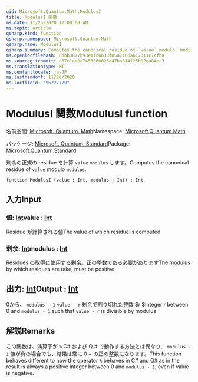 ```yaml
---
uid: Microsoft.Quantum.Math.ModulusI
title: ModulusI 関数
ms.date: 11/25/2020 12:00:00 AM
ms.topic: article
qsharp.kind: function
qsharp.namespace: Microsoft.Quantum.Math
qsharp.name: ModulusI
qsharp.summary: Computes the canonical residue of `value` modulo `modulus`.
ms.openlocfilehash: 6bbb3877b93e1fc6b38f85a716ba617311c7cfba
ms.sourcegitcommit: a87c1aa8e7453360025e47ba614f25b02ea84ec3
ms.translationtype: MT
ms.contentlocale: ja-JP
ms.lasthandoff: 11/26/2020
ms.locfileid: "96227779"
---
```

# <a name="modulusi-function"></a><span data-ttu-id="1fb60-102">ModulusI 関数</span><span class="sxs-lookup"><span data-stu-id="1fb60-102">ModulusI function</span></span>

<span data-ttu-id="1fb60-103">名前空間: [Microsoft. Quantum. Math](xref:Microsoft.Quantum.Math)</span><span class="sxs-lookup"><span data-stu-id="1fb60-103">Namespace: [Microsoft.Quantum.Math](xref:Microsoft.Quantum.Math)</span></span>

<span data-ttu-id="1fb60-104">パッケージ: [Microsoft. Quantum. Standard](https://nuget.org/packages/Microsoft.Quantum.Standard)</span><span class="sxs-lookup"><span data-stu-id="1fb60-104">Package: [Microsoft.Quantum.Standard](https://nuget.org/packages/Microsoft.Quantum.Standard)</span></span>


<span data-ttu-id="1fb60-105">剰余の正規の residue を計算 `value` `modulus` します。</span><span class="sxs-lookup"><span data-stu-id="1fb60-105">Computes the canonical residue of `value` modulo `modulus`.</span></span>

```qsharp
function ModulusI (value : Int, modulus : Int) : Int
```


## <a name="input"></a><span data-ttu-id="1fb60-106">入力</span><span class="sxs-lookup"><span data-stu-id="1fb60-106">Input</span></span>

### <a name="value--int"></a><span data-ttu-id="1fb60-107">値: [Int](xref:microsoft.quantum.lang-ref.int)</span><span class="sxs-lookup"><span data-stu-id="1fb60-107">value : [Int](xref:microsoft.quantum.lang-ref.int)</span></span>

<span data-ttu-id="1fb60-108">Residue が計算される値</span><span class="sxs-lookup"><span data-stu-id="1fb60-108">The value of which residue is computed</span></span>


### <a name="modulus--int"></a><span data-ttu-id="1fb60-109">剰余: [Int](xref:microsoft.quantum.lang-ref.int)</span><span class="sxs-lookup"><span data-stu-id="1fb60-109">modulus : [Int](xref:microsoft.quantum.lang-ref.int)</span></span>

<span data-ttu-id="1fb60-110">Residues の取得に使用する剰余。正の整数である必要があります</span><span class="sxs-lookup"><span data-stu-id="1fb60-110">The modulus by which residues are take, must be positive</span></span>



## <a name="output--int"></a><span data-ttu-id="1fb60-111">出力: [Int](xref:microsoft.quantum.lang-ref.int)</span><span class="sxs-lookup"><span data-stu-id="1fb60-111">Output : [Int](xref:microsoft.quantum.lang-ref.int)</span></span>

<span data-ttu-id="1fb60-112">0から、 `modulus - 1` `value - r` 剰余で割り切れた整数 $r $</span><span class="sxs-lookup"><span data-stu-id="1fb60-112">Integer $r$ between 0 and `modulus - 1` such that `value - r` is divisible by modulus</span></span>

## <a name="remarks"></a><span data-ttu-id="1fb60-113">解説</span><span class="sxs-lookup"><span data-stu-id="1fb60-113">Remarks</span></span>

<span data-ttu-id="1fb60-114">この関数は、演算子が `%` C# および Q # で動作する方法とは異なり、 `modulus - 1` 値が負の場合でも、結果は常に 0 ~ の正の整数になります。</span><span class="sxs-lookup"><span data-stu-id="1fb60-114">This function behaves different to how the operator `%` behaves in C# and Q# as in the result is always a positive integer between 0 and `modulus - 1`, even if value is negative.</span></span>